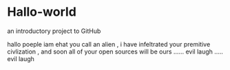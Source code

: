 # Hallo-world
an introductory project to GitHub

hallo poeple 
iam ehat you call an alien , i have infeltrated your premitive civlization , and soon all of your open sources will be ours ...... evil laugh ..... evil laugh 
